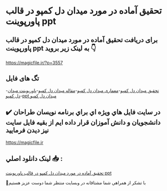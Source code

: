 # تحقیق آماده در مورد میدان دل کمپو در قالب پاورپوینت ppt

## برای دریافت تحقیق آماده در مورد میدان دل کمپو در قالب پاورپوینت ppt به لینک زیر بروید 👇

https://magicfile.ir/?p=3557

## تگ های فایل

-[تحقیق میدان دل کمپو](https://magicfile.ir/product/%d8%aa%d8%ad%d9%82%db%8c%d9%82-%d9%85%db%8c%d8%af%d8%a7%d9%86-%d8%af%d9%84-%da%a9%d9%85%d9%be%d9%88-%d8%af%d8%b1-%d9%be%d8%a7%d9%88%d8%b1%d9%be%d9%88%db%8c%d9%86%d8%aa/)-[معماری میدان دل کمپو](https://magicfile.ir/product/%d8%aa%d8%ad%d9%82%db%8c%d9%82-%d9%85%db%8c%d8%af%d8%a7%d9%86-%d8%af%d9%84-%da%a9%d9%85%d9%be%d9%88-%d8%af%d8%b1-%d9%be%d8%a7%d9%88%d8%b1%d9%be%d9%88%db%8c%d9%86%d8%aa/)-[مقاله میدان دل کمپو](https://magicfile.ir/product/%d8%aa%d8%ad%d9%82%db%8c%d9%82-%d9%85%db%8c%d8%af%d8%a7%d9%86-%d8%af%d9%84-%da%a9%d9%85%d9%be%d9%88-%d8%af%d8%b1-%d9%be%d8%a7%d9%88%d8%b1%d9%be%d9%88%db%8c%d9%86%d8%aa/)-[پاورپوینت میدان دل کمپو](https://magicfile.ir/product/%d8%aa%d8%ad%d9%82%db%8c%d9%82-%d9%85%db%8c%d8%af%d8%a7%d9%86-%d8%af%d9%84-%da%a9%d9%85%d9%be%d9%88-%d8%af%d8%b1-%d9%be%d8%a7%d9%88%d8%b1%d9%be%d9%88%db%8c%d9%86%d8%aa/)-[ppt میدان دل کمپو](https://magicfile.ir/product/%d8%aa%d8%ad%d9%82%db%8c%d9%82-%d9%85%db%8c%d8%af%d8%a7%d9%86-%d8%af%d9%84-%da%a9%d9%85%d9%be%d9%88-%d8%af%d8%b1-%d9%be%d8%a7%d9%88%d8%b1%d9%be%d9%88%db%8c%d9%86%d8%aa/)

## ✔️ در سايت فايل هاي ويژه اي براي برنامه نويسان طراحان دانشجويان و دانش آموزان قرار داده ايم از بقيه فايل سايت نيز ديدن فرماييد

https://magicfile.ir


## لينک دانلود اصلي 📥 :

[تحقیق آماده در مورد میدان دل کمپو در قالب پاورپوینت ppt](https://magicfile.ir/product/%d8%aa%d8%ad%d9%82%db%8c%d9%82-%d9%85%db%8c%d8%af%d8%a7%d9%86-%d8%af%d9%84-%da%a9%d9%85%d9%be%d9%88-%d8%af%d8%b1-%d9%be%d8%a7%d9%88%d8%b1%d9%be%d9%88%db%8c%d9%86%d8%aa/) 


🙏با تشکر از همراهي شما مشتاقانه در وبسایت منتظر شما دوست عزیز هستیم

